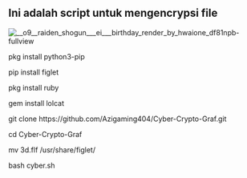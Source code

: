 ## Ini adalah script untuk mengencrypsi file

![__o9__raiden_shogun___ei___birthday_render_by_hwaione_df81npb-fullview](https://github.com/Azigaming404/Cyber-Crypto-Graf/assets/120331083/0a1c9c8a-187a-41c7-a351-fbc4d076e9f4)


<p> pkg install python3-pip </p>
<p> pip install figlet </p>
<p> pkg install ruby </p>
<p> gem install lolcat </p>

<p> git clone https://github.com/Azigaming404/Cyber-Crypto-Graf.git </p>
<p> cd Cyber-Crypto-Graf </p>
<p> mv 3d.flf /usr/share/figlet/ </p>
<p> bash cyber.sh </p>
